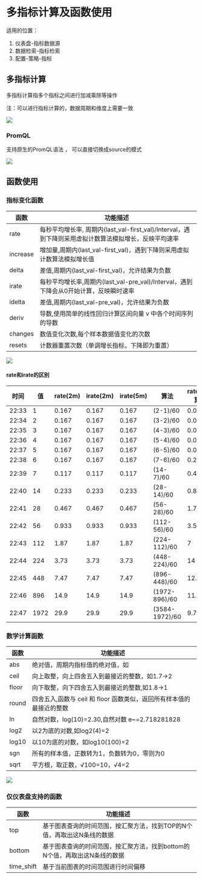 # 多指标计算及函数使用


适用的位置：

1. 仪表盘-指标数据源
2. 数据检索-指标检索
3. 配置-策略-指标


## 多指标计算

多指标计算指多个指标之间进行加减乘除等操作

注：可以进行指标计算的，数据周期和维度上需要一致

![](media/16614168957501.jpg)

### PromQL

支持原生的PromQL语法 ， 可以直接切换成source的模式

![](media/16614142376385.jpg)


## 函数使用


### 指标变化函数


函数 |	功能描述
---|---
rate	| 每秒平均增长率, 周期内(last_val-first_val)/Interval，遇到下降则采用虚拟计数算法模拟增长，反映平均速率
increase | 增加量,周期内(last_val-first_val)，遇到下降则采用虚拟计数算法模拟增长值
delta	 | 差值,周期内(last_val-first_val)，允许结果为负数
irate	| 每秒平均增长率,周期内(last_val-pre_val)/Interval，遇到下降会从0开始计算，反映瞬时速率
idelta|差值,周期内(last_val-pre_val)，允许结果为负数
deriv	| 导数,使用简单的线性回归计算区间向量 v 中各个时间序列的导数 
changes | 	 数值变化次数,每个样本数据值变化的次数
resets	 | 计数器重置次数（单调增长指标，下降即为重置）

![](media/16614140818309.jpg)


#### rate和irate的区别

时间 | 	值	| rate(2m)	| irate(2m)| 	irate(5m)	| 算法	| rate(5m)	算法 | 
---|---|---|---|---|---|---
22:33 | 1 | 0.167 | 0.167 | 0.167 | (2-1)/60 | 0.0183
22:34 | 2 | 0.167 | 0.167 | 0.167 | (3-2)/60 | 0.0167
22:35 | 3 | 0.167 | 0.167 | 0.167 | (4-3)/60 | 0.0167
22:36 | 4 | 0.167 | 0.167 | 0.167 | (5-4)/60 | 0.0417
22:37 | 5 | 0.167 | 0.167 | 0.167 | (6-5)/60 | 0.0958
22:38 | 6 | 0.167 | 0.167 | 0.167 | (7-6)/60 | 0.208
22:39 | 7 | 0.117 | 0.117 | 0.117 | (14-7)/60 | 0.438
22:40 | 14 | 0.233 | 0.233 | 0.233 | (28-14)/60 | 0.875
22:41 | 28 | 0.467 | 0.467 | 0.467 | (56-28)/60 | 1.75
22:42 | 56 | 0.933 | 0.933 | 0.933 | (112-56)/60 | 3.50
22:43 | 112 | 1.87 | 1.87 | 1.87 | (224-112)/60 | 7
22:44 | 224 | 3.73 | 3.73 | 3.73 | (448-224)/60 | 14
22:45 | 448 | 7.47 | 7.47 | 7.47 | (896-448)/60 | 12.7
22:46 | 896 | 14.9 | 14.9 | 14.9 | (1972-896)/60 | 11.8
22:47 | 1972 | 29.9 | 29.9 | 29.9 | (3584-1972)/60 | 9.76



### 数学计算函数

函数	| 功能描述
---|---
abs	|  绝对值，周期内指标值的绝对值，如|v1|,|v2|,|v3|
ceil	| 向上取整，向上四舍五入到最接近的整数，如1.7->2
floor	 |  向下取整，向下四舍五入到最接近的整数,如1.8->1
round	 | 四舍五入,函数与 ceil 和 floor 函数类似，返回所有样本值的最接近的整数
ln	 | 自然对数，log(10)=2.30,自然对数 e~=2.718281828
log2	|  以2为底的对数,如log2(4)=2 
log10	| 以10为底的对数，如log10(100)=2
sgn	| 所有的样本值，正数转为1，负数转为0，零则为0
sqrt	| 平方根，取正数，√100=10，√4=2 

![](media/16614140736996.jpg)

### 仅仪表盘支持的函数

函数 |	功能描述
---|---
top | 基于图表查询的时间范围，按汇聚方法，找到TOP的N个值，再取出这N条线的数据
bottom	|基于图表查询的时间范围，按汇聚方法，找到bottom的N个值，再取出这N条线的数据
time_shift | 	基于当前图表的时间范围进行时间偏移

















